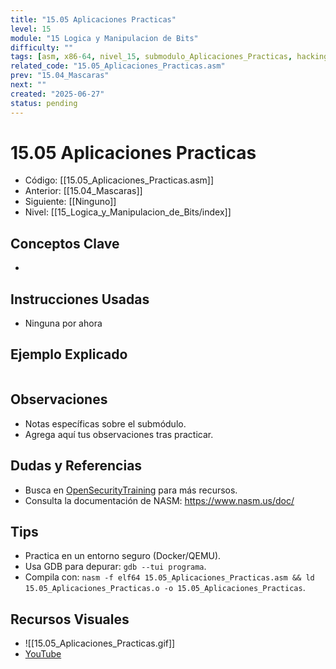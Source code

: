 ```yaml
---
title: "15.05 Aplicaciones Practicas"
level: 15
module: "15 Logica y Manipulacion de Bits"
difficulty: ""
tags: [asm, x86-64, nivel_15, submodulo_Aplicaciones_Practicas, hacking]
related_code: "15.05_Aplicaciones_Practicas.asm"
prev: "15.04_Mascaras"
next: ""
created: "2025-06-27"
status: pending
---
```


# 15.05 Aplicaciones Practicas

- Código: [[15.05_Aplicaciones_Practicas.asm]]  
- Anterior: [[15.04_Mascaras]]  
- Siguiente: [[Ninguno]]  
- Nivel: [[15_Logica_y_Manipulacion_de_Bits/index]]  

## Conceptos Clave
- 

## Instrucciones Usadas
- Ninguna por ahora

## Ejemplo Explicado
```asm

```

## Observaciones
- Notas específicas sobre el submódulo.
- Agrega aquí tus observaciones tras practicar.

## Dudas y Referencias
- Busca en [OpenSecurityTraining](https://opensecuritytraining.info/) para más recursos.
- Consulta la documentación de NASM: https://www.nasm.us/doc/

## Tips
- Practica en un entorno seguro (Docker/QEMU).
- Usa GDB para depurar: `gdb --tui programa`.
- Compila con: `nasm -f elf64 15.05_Aplicaciones_Practicas.asm && ld 15.05_Aplicaciones_Practicas.o -o 15.05_Aplicaciones_Practicas`.

## Recursos Visuales
- ![[15.05_Aplicaciones_Practicas.gif]]  
- [YouTube](https://youtube.com/placeholder)
